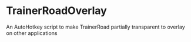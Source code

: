# TrainerRoadOverlay
An AutoHotkey script to make TrainerRoad partially transparent to overlay on other applications
